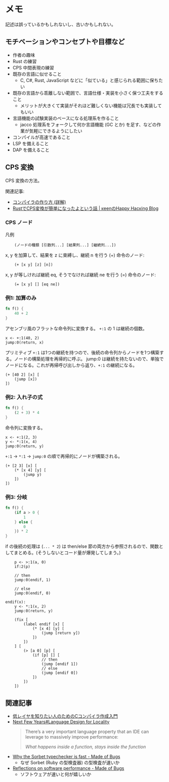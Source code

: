 # メモ

記述は誤っているかもしれないし、古いかもしれない。

## モチベーションやコンセプトや目標など

- 作者の趣味
- Rust の練習
- CPS 中間表現の練習
- 既存の言語に似せること
    - C, C#, Rust, JavaScript などに「似ている」と感じられる範囲に保ちたい
- 既存の言語から乖離しない範囲で、言語仕様・実装を小さく保つ工夫をすること
    - メリットが大きくて実装がそれほど難しくない機能は冗長でも実装してもいい
- 言語機能の試験実装のベースになる処理系を作ること
    - jacco 処理系をフォークして何か言語機能 (GC とか) を足す、などの作業が気軽にできるようにしたい
- コンパイルが高速であること
- LSP を備えること
- DAP を備えること

## CPS 変換

CPS 変換の方法。

関連記事:

- [コンパイラの作り方 (詳解)](https://www.is.s.u-tokyo.ac.jp/vu/96/cad/compilerresume/)
- [RustでCPS変換が簡単になったよという話 | κeenのHappy Hacκing Blog](https://keens.github.io/blog/2019/12/07/rustdecpshenkangakantanninattayotoiuhanashi/)

### CPS ノード

凡例

```
    (ノードの種類 [引数列...] [結果列...] [継続列...])
```

x, y を加算して、結果を z に束縛し、継続 n を行う (+) 命令のノード:

```
    (+ [x y] [z] [n])
```

x, y が等しければ継続 eq, そうでなければ継続 ne を行う (=) 命令のノード:

```
    (= [x y] [] [eq ne])
```

### 例1: 加算のみ

```rust
fn f() {
    40 + 2
}
```

アセンブリ風のフラットな命令列に変換する。 `+:1` の 1 は継続の個数。

```
x <- +:1(40, 2)
jump:0(return, x)
```

プリミティブ `+:1` は1つの継続を持つので、後続の命令列からノードを1つ構築する。ノードの構築処理を再帰的に呼ぶ。
jump:0 は継続を持たないので、単独でノードになる。これが再帰呼び出しから返り、`+:1` の継続になる。

```
(+ [40 2] [x] [
    (jump [x])
])
```

### 例2: 入れ子の式

```rust
fn f() {
    (2 + 3) * 4
}
```

命令列に変換する。

```
x <- +:1(2, 3)
y <- *:1(x, 4)
jump:0(return, y)
```

`+:1` → `*:1` → `jump:0` の順で再帰的にノードが構築される。

```
(+ [2 3] [x] [
    (* [x 4] [y] [
        (jump y)
    ])
])
```

### 例3: 分岐

```rust
fn f() {
    (if a > 0 {
        1
    } else {
        0
    }) * 2
}
```

if の後続の処理は (`... * 2`) は then/else 節の両方から参照されるので、関数としてまとめる。(そうしないとコード量が爆発してしまう。)

```
    p <- >:1(a, 0)
    if:2(p)

    // then
    jump:0(endif, 1)

    // else
    jump:0(endif, 0)

endif(x):
    y <- *:1(x, 2)
    jump:0(return, y)
```

```
    (fix [
        (label endif [x] [
            (* [x 4] [y] [
                (jump [return y])
            ])
        ])
    ] [
        (> [a 0] [p] [
            (if [p] [] [
                // then
                (jump [endif 1])
                // else
                (jump [endif 0])
            ])
        ])
    ])
```

## 関連記事

- [低レイヤを知りたい人のためのCコンパイラ作成入門](https://www.sigbus.info/compilerbook)
- [Next Few Years#Language Design for Locality](https://rust-analyzer.github.io/blog/2020/05/18/next-few-years.html#language-design-for-locality)
    > There’s a very important language property that an IDE can leverage to massively improve performance:
    >
    > *What happens inside a function, stays inside the function*
- [Why the Sorbet typechecker is fast - Made of Bugs](https://blog.nelhage.com/post/why-sorbet-is-fast/)
    - なぜ Sorbet (Ruby の型検査器) の型検査が速いか
- [Reflections on software performance - Made of Bugs](https://blog.nelhage.com/post/reflections-on-performance/)
    - ソフトウェアが速いと何が嬉しいか
